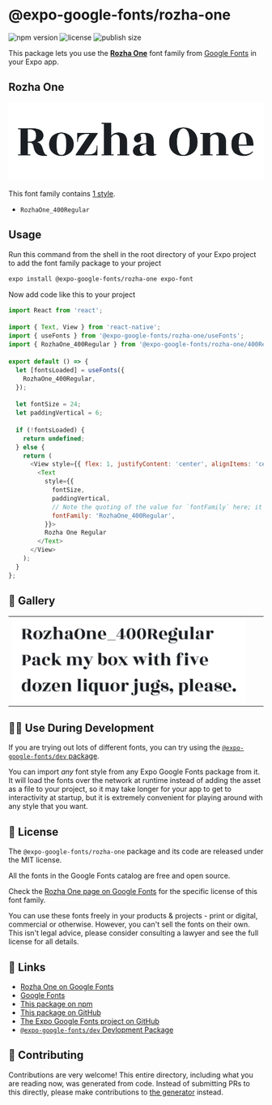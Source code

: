 # @expo-google-fonts/rozha-one

![npm version](https://flat.badgen.net/npm/v/@expo-google-fonts/rozha-one)
![license](https://flat.badgen.net/github/license/expo/google-fonts)
![publish size](https://flat.badgen.net/packagephobia/install/@expo-google-fonts/rozha-one)

This package lets you use the [**Rozha One**](https://fonts.google.com/specimen/Rozha+One) font family from [Google Fonts](https://fonts.google.com/) in your Expo app.

## Rozha One

![Rozha One](./font-family.png)

This font family contains [1 style](#-gallery).

- `RozhaOne_400Regular`

## Usage

Run this command from the shell in the root directory of your Expo project to add the font family package to your project
```sh
expo install @expo-google-fonts/rozha-one expo-font
```

Now add code like this to your project
```js
import React from 'react';

import { Text, View } from 'react-native';
import { useFonts } from '@expo-google-fonts/rozha-one/useFonts';
import { RozhaOne_400Regular } from '@expo-google-fonts/rozha-one/400Regular';

export default () => {
  let [fontsLoaded] = useFonts({
    RozhaOne_400Regular,
  });

  let fontSize = 24;
  let paddingVertical = 6;

  if (!fontsLoaded) {
    return undefined;
  } else {
    return (
      <View style={{ flex: 1, justifyContent: 'center', alignItems: 'center' }}>
        <Text
          style={{
            fontSize,
            paddingVertical,
            // Note the quoting of the value for `fontFamily` here; it expects a string!
            fontFamily: 'RozhaOne_400Regular',
          }}>
          Rozha One Regular
        </Text>
      </View>
    );
  }
};

```

## 🔡 Gallery


||||
|-|-|-|
|![RozhaOne_400Regular](./RozhaOne_400Regular.ttf.png)||||


## 👩‍💻 Use During Development

If you are trying out lots of different fonts, you can try using the [`@expo-google-fonts/dev` package](https://github.com/expo/google-fonts/tree/master/font-packages/dev#readme).

You can import *any* font style from any Expo Google Fonts package from it. It will load the fonts
over the network at runtime instead of adding the asset as a file to your project, so it may take longer
for your app to get to interactivity at startup, but it is extremely convenient
for playing around with any style that you want.

## 📖 License

The `@expo-google-fonts/rozha-one` package and its code are released under the MIT license.

All the fonts in the Google Fonts catalog are free and open source.

Check the [Rozha One page on Google Fonts](https://fonts.google.com/specimen/Rozha+One) for the specific license of this font family.

You can use these fonts freely in your products & projects - print or digital, commercial or otherwise. However, you can't sell the fonts on their own. This isn't legal advice, please consider consulting a lawyer and see the full license for all details.

## 🔗 Links

- [Rozha One on Google Fonts](https://fonts.google.com/specimen/Rozha+One)
- [Google Fonts](https://fonts.google.com/)
- [This package on npm](https://www.npmjs.com/package/@expo-google-fonts/rozha-one)
- [This package on GitHub](https://github.com/expo/google-fonts/tree/master/font-packages/rozha-one)
- [The Expo Google Fonts project on GitHub](https://github.com/expo/google-fonts)
- [`@expo-google-fonts/dev` Devlopment Package](https://github.com/expo/google-fonts/tree/master/font-packages/dev)

## 🤝 Contributing

Contributions are very welcome! This entire directory, including what you are reading now, was generated from code. Instead of submitting PRs to this directly, please make contributions to [the generator](https://github.com/expo/google-fonts/tree/master/packages/generator) instead.

